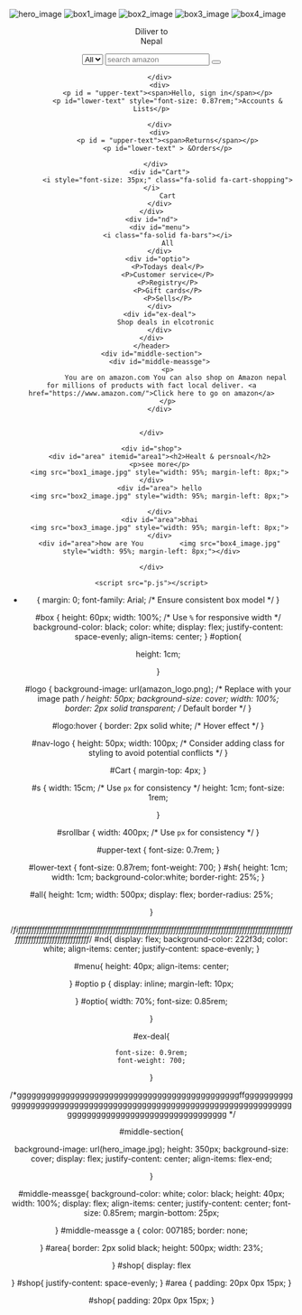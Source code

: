 ![hero_image](https://github.com/lkkrish/amazon-copy-html-css-/assets/163138410/9fe39cd0-0643-495c-bbb9-e451b02c4424)
![box1_image](https://github.com/lkkrish/amazon-copy-html-css-/assets/163138410/9a5d68d7-7045-407d-aa26-d22b873ca3f3)
![box2_image](https://github.com/lkkrish/amazon-copy-html-css-/assets/163138410/54bc29fd-7127-4c95-9299-22a98532024a)
![box3_image](https://github.com/lkkrish/amazon-copy-html-css-/assets/163138410/47b65857-766f-400d-ad19-7af4218e0239)
![box4_image](https://github.com/lkkrish/amazon-copy-html-css-/assets/163138410/b20387ae-27b2-4908-9aa0-b37880d67818)



<html lang="en">
<head>
<link rel="stylesheet"href="amazon.css">
<link rel="stylesheet" href="https://cdnjs.cloudflare.com/ajax/libs/font-awesome/6.5.1/css/all.min.css" integrity="sha512-DTOQO9RWCH3ppGqcWaEA1BIZOC6xxalwEsw9c2QQeAIftl+Vegovlnee1c9QX4TctnWMn13TZye+giMm8e2LwA==" crossorigin="anonymous" referrerpolicy="no-referrer" />
</head>
<body >
    <header id="m"; >
    <div id="box";   >
        <div id="nav-logo"; >
         <div id="logo";>
         </div>   
        </div>
        <div style="margin-top: 4px;">
            <p >  Diliver to <br><i class="fa-solid fa-location-dot"></i>
                    Nepal 
                </p>
        </div>
        <div >
            <select id="option" >
                <option >All</option>
            </select>
            <input  id="s"  placeholder="search amazon ">
            <button id="sh">
            <i class="fa-solid fa-magnifying-glass"></i>
            </button>

        </div>
        <div>
            <p id = "upper-text"><span>Hello, sign in</span></p>
            <p id="lower-text" style="font-size: 0.87rem;">Accounts & Lists</p>

        </div>
        <div>
            <p id = "upper-text"><span>Returns</span></p>
            <p id="lower-text" > &Orders</p>

        </div>  
        <div id="Cart">
            <i style="font-size: 35px;" class="fa-solid fa-cart-shopping"></i>
            Cart
        </div>
    </div>
    <div id="nd">
        <div id="menu">
            <i class="fa-solid fa-bars"></i>
            All
        </div>
        <div id="optio"> 
            <P>Todays deal</P>
            <P>Customer service</P>
            <P>Registry</P>
            <P>Gift cards</P>
            <P>Sells</P>
        </div>
        <div id="ex-deal">
            Shop deals in elcotronic 
        </div>
    </div>
    </header>
    <div id="middle-section">
        <div id="middle-meassge">
            <p>
                You are on amazon.com You can also shop on Amazon nepal for millions of products with fact local deliver. <a href="https://www.amazon.com/">Click here to go on amazon</a>
            </p>
        </div>

        
    </div>
    
    <div id="shop">
        <div id="area" itemid="area1"><h2>Healt & persnoal</h2>
        <p>see more</p>
        <img src="box1_image.jpg" style="width: 95%; margin-left: 8px;"></div>
        <div id="area"> hello
        <img src="box2_image.jpg" style="width: 95%; margin-left: 8px;">
         
        </div>
        <div id="area">bhai
        <img src="box3_image.jpg" style="width: 95%; margin-left: 8px;">
        </div>
        <div id="area">how are You         <img src="box4_image.jpg" style="width: 95%; margin-left: 8px;"></div>

    </div>

    <script src="p.js"></script>
</body>
</html>




* {
    margin: 0;
    font-family: Arial;
     /* Ensure consistent box model */
  }
  
  #box {
    height: 60px;
    width: 100%; /* Use `%` for responsive width */
    background-color: black;
    color: white;
    display: flex;
    justify-content: space-evenly;
    align-items: center;
  }
  #option{

    height: 1cm;

  }

  
  #logo {
    background-image: url(amazon_logo.png); /* Replace with your image path */
    height: 50px;
    background-size: cover;
    width: 100%;
    border: 2px solid transparent; /* Default border */
  }
  
  #logo:hover {
    border: 2px solid white; /* Hover effect */
  }
  
  #nav-logo {
    height: 50px;
    width: 100px;
    /* Consider adding class for styling to avoid potential conflicts */
  }
  
  #Cart {
    margin-top: 4px;
  }
  
  #s {
    width: 15cm; /* Use `px` for consistency */
    height: 1cm;
    font-size: 1rem;
    
  }
  
  #srollbar {
    width: 400px; /* Use `px` for consistency */
  }
  
  #upper-text {
    font-size: 0.7rem;
  }
  
  #lower-text {
    font-size: 0.87rem;
    font-weight: 700;
  }
  #sh{
    height: 1cm;
    width: 1cm;
    background-color:white;
    border-right: 25%;
  }
  
#all{
    height: 1cm;
    width: 500px;
    display: flex;
    border-radius: 25%;
    
    
}


/*fiffffffffffffffffffffffffffffffffffffffffffffffffffffffffffffffffffffffffffffffffffffffffffffffffffffffffffffffffffffffffffffffffffff*/
#nd{
    display: flex;
    background-color: 222f3d;
    color: white;
    align-items: center;
    justify-content: space-evenly;
}

#menu{
    height: 40px;
    align-items: center;
    


}
#optio p {
    display: inline;
    margin-left: 10px;
    
}
#optio{
    width: 70%;
    font-size: 0.85rem;

}

#ex-deal{

    font-size: 0.9rem;
    font-weight: 700;
}



/*ggggggggggggggggggggggggggggggggggggggggggggggffggggggggggggggggggggggggggggggggggggggggggggggggggggggggggggggggggggggggggggggggggggggggggggggggggggg
*/

#middle-section{

  background-image: url(hero_image.jpg);
  height: 350px;
  background-size: cover;
  display: flex;
  justify-content: center;
  align-items: flex-end;
  
}

#middle-meassge{
  background-color: white;
  color: black;
  height: 40px;
  width: 100%;
  display: flex;
  align-items: center;
  justify-content: center;
  font-size: 0.85rem;
  margin-bottom: 25px;

}
#middle-meassge a {
  color: 007185;
  border: none;
  
}
#area{
  border: 2px solid black;
  height: 500px;
  width: 23%;

}
#shop{
  display: flex

}
#shop{
  justify-content: space-evenly;
}
#area {
  padding: 20px 0px 15px;
}

#shop{
  padding: 20px 0px 15px;
}





























